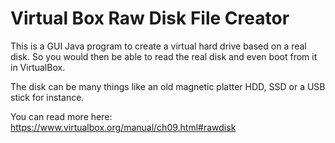 # Virtual Box Raw Disk File Creator

This is a GUI Java program to create a virtual hard drive based on a real disk.
So you would then be able to read the real disk and even boot from it in VirtualBox.

The disk can be many things like an old magnetic platter HDD, SSD or a USB stick for instance.

You can read more here: https://www.virtualbox.org/manual/ch09.html#rawdisk

